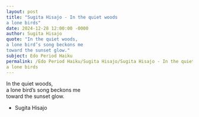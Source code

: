 ```yaml
---
layout: post
title: "Sugita Hisajo - In the quiet woods  
a lone birds"
date: 2024-12-28 12:00:00 -0000
author: Sugita Hisajo
quote: "In the quiet woods,  
a lone bird’s song beckons me  
toward the sunset glow."
subject: Edo Period Haiku
permalink: /Edo Period Haiku/Sugita Hisajo/Sugita Hisajo - In the quiet woods  
a lone birds
---
```


In the quiet woods,  
a lone bird’s song beckons me  
toward the sunset glow.

- Sugita Hisajo
